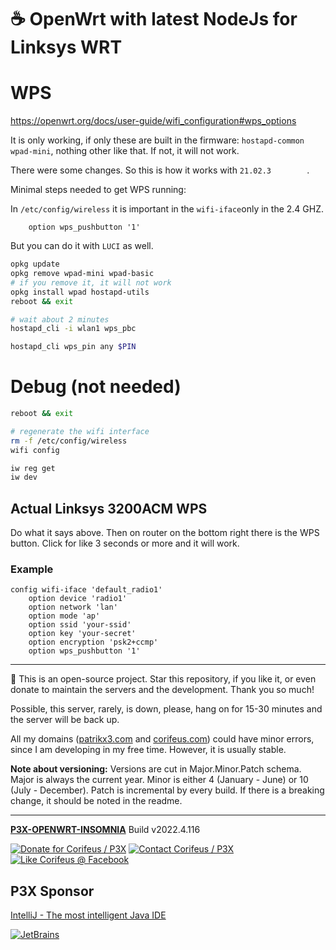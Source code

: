 [//]: #@corifeus-header

# ☕ OpenWrt with latest NodeJs for Linksys WRT

                        
[//]: #@corifeus-header:end
# WPS

https://openwrt.org/docs/user-guide/wifi_configuration#wps_options

It is only working, if only these are built in the firmware: ```hostapd-common wpad-mini```, nothing other like that. If not, it will not work.

There were some changes. So this is how it works with ```21.02.3		```.

Minimal steps needed to get WPS running:

In ```/etc/config/wireless``` it is important in the ```wifi-iface```only in the 2.4 GHZ.

```text
    option wps_pushbutton '1'
```

But you can do it with ```LUCI``` as well.

```bash
opkg update
opkg remove wpad-mini wpad-basic
# if you remove it, it will not work
opkg install wpad hostapd-utils
reboot && exit

# wait about 2 minutes
hostapd_cli -i wlan1 wps_pbc

hostapd_cli wps_pin any $PIN
```

# Debug (not needed)

```bash
reboot && exit

# regenerate the wifi interface
rm -f /etc/config/wireless
wifi config

iw reg get
iw dev
```


## Actual Linksys 3200ACM WPS

Do what it says above. Then on router on the bottom right there is the WPS button. Click for like 3 seconds or more and it will work.

### Example

```text
config wifi-iface 'default_radio1'
	option device 'radio1'
	option network 'lan'
	option mode 'ap'
	option ssid 'your-ssid'
	option key 'your-secret'
	option encryption 'psk2+ccmp'
	option wps_pushbutton '1'

```



[//]: #@corifeus-footer

---

🙏 This is an open-source project. Star this repository, if you like it, or even donate to maintain the servers and the development. Thank you so much!

Possible, this server, rarely, is down, please, hang on for 15-30 minutes and the server will be back up.

All my domains ([patrikx3.com](https://patrikx3.com) and [corifeus.com](https://corifeus.com)) could have minor errors, since I am developing in my free time. However, it is usually stable.

**Note about versioning:** Versions are cut in Major.Minor.Patch schema. Major is always the current year. Minor is either 4 (January - June) or 10 (July - December). Patch is incremental by every build. If there is a breaking change, it should be noted in the readme.


---

[**P3X-OPENWRT-INSOMNIA**](https://corifeus.com/openwrt-insomnia) Build v2022.4.116

[![Donate for Corifeus / P3X](https://img.shields.io/badge/Donate-Corifeus-003087.svg)](https://www.paypal.com/cgi-bin/webscr?cmd=_s-xclick&hosted_button_id=QZVM4V6HVZJW6)  [![Contact Corifeus / P3X](https://img.shields.io/badge/Contact-P3X-ff9900.svg)](https://www.patrikx3.com/en/front/contact) [![Like Corifeus @ Facebook](https://img.shields.io/badge/LIKE-Corifeus-3b5998.svg)](https://www.facebook.com/corifeus.software)


## P3X Sponsor

[IntelliJ - The most intelligent Java IDE](https://www.jetbrains.com/?from=patrikx3)

[![JetBrains](https://cdn.corifeus.com/assets/svg/jetbrains-logo.svg)](https://www.jetbrains.com/?from=patrikx3)




[//]: #@corifeus-footer:end
